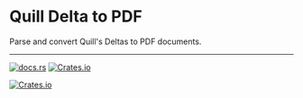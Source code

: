 # Quill Delta to PDF

Parse and convert Quill's Deltas to PDF documents.

---

[![docs.rs](https://img.shields.io/docsrs/quill_delta_pdf)](https://docs.rs/quill_delta_pdf/latest/quill_delta_pdf/)
[![Crates.io](https://img.shields.io/crates/v/quill_delta_pdf)](https://crates.io/crates/quill_delta_pdf)

[![Crates.io](https://img.shields.io/crates/l/quill_delta_pdf)](https://crates.io/crates/quill_delta_pdf)
